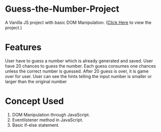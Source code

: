 # Guess-the-Number-Project
A Vanilla JS project with basic DOM Manipulation. (<a href="https://ghosh-95.github.io/Guess-the-Number-Project/">Click Here</a> to view the project.)

# Features
User have to guess a number which is already generated and saved.
User have 20 chances to guess the number. 
Each guess consumes one chances unless the correct number is guessed.
After 20 guess is over, it is game over for user.
User can see the hints telling the input number is smaller or larger than the original number

# Concept Used
1. DOM Manipulation through JavaScript.
2. Eventlistener method in JavaScript.
3. Basic if-else statement.
